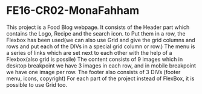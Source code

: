# FE16-CR02-MonaFahham

This project is a Food Blog webpage.
It consists of the Header part which contains the Logo, Recipe and the search icon. to Put them in a row, the Flexbox has been used(we can also use Grid and give the grid columns and rows and put each of the DIVs in a special grid column or row.)
The menu is a series of links which are set next to each other with the help of a Flexbox(also grid is possile)
The content consists of 9 images which in desktop breakpoint we have 3 images in each row, and in mobile breakpoint we have one image per row.
The footer also consists of 3 DIVs (footer menu, icons, copyright)
For each part of the project instead of FlexBox, it is possible to use Grid too.
